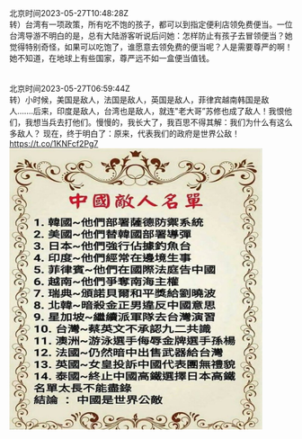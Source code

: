 北京时间2023-05-27T10:48:28Z<br>转）台湾有一项政策，所有吃不饱的孩子，都可以到指定便利店领免费便当。一位台湾导游不明白的是，总有大陆游客听说后问她：怎样防止有孩子去冒领便当？她觉得特别奇怪，如果可以吃饱了，谁愿意去领免费的便当呢？人是需要尊严的啊！她不知道，在地球上有些国家，尊严远不如一盒便当值钱。<br><br><br>北京时间2023-05-27T06:59:44Z<br>转）小时候，美国是敌人，法国是敌人，英国是敌人，菲律宾越南韩国是敌人….…后来，印度是敌人，台湾也是敌人，就连"老大哥”苏修也成了敌人！我恨他们，我想当兵去打他们。慢慢的，我长大了，我百思不得其解：我们为什么有这么多敌人？
现在，终于明白了：原来，代表我们的政府是世界公敌！ https://t.co/1KNFcf2Pg7<br><img src='/temp/image/2023/u-Month-5/1662232077184499714_0.jpg' width='450' height='500'><br><br>